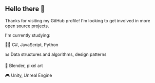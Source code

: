 ## Hello there 👋

Thanks for visiting my GitHub profile! 
I'm looking to get involved in more open source projects. 

I'm currently studying:

👨‍💻 C#, JavaScript, Python

📊 Data structures and algorithms, design patterns

🍩 Blender, pixel art

🎮 Unity, Unreal Engine


<!--
**ScottProuty/ScottProuty** is a ✨ _special_ ✨ repository because its `README.md` (this file) appears on your GitHub profile.

Here are some ideas to get you started:

- 🔭 I’m currently working on ...
- 🌱 I’m currently learning ...
- 👯 I’m looking to collaborate on ...
- 🤔 I’m looking for help with ...
- 💬 Ask me about ...
- 📫 How to reach me: ...
- 😄 Pronouns: ...
- ⚡ Fun fact: ...
-->
